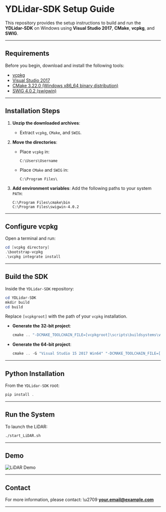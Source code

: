 # YDLidar-SDK Setup Guide

This repository provides the setup instructions to build and run the **YDLidar-SDK** on Windows using **Visual Studio 2017**, **CMake**, **vcpkg**, and **SWIG**.

---

## Requirements

Before you begin, download and install the following tools:

* [vcpkg](https://github.com/Microsoft/vcpkg)
* [Visual Studio 2017](https://visualstudio.microsoft.com/it/vs/older-downloads/)
* [CMake 3.22.0 (Windows x86_64 binary distribution)](https://cmake.org/download/)
* [SWIG 4.0.2 (swigwin)](http://www.swig.org/download.html)

---

## Installation Steps

1. **Unzip the downloaded archives**:

   * Extract `vcpkg`, `CMake`, and `SWIG`.

2. **Move the directories**:

   * Place `vcpkg` in:

     ```
     C:\Users\Username
     ```
   * Place `CMake` and `SWIG` in:

     ```
     C:\Program Files\
     ```

3. **Add environment variables**:
   Add the following paths to your system `PATH`:

   ```
   C:\Program Files\cmake\bin
   C:\Program Files\swigwin-4.0.2
   ```

---

## Configure vcpkg

Open a terminal and run:

```powershell
cd [vcpkg directory]
.\bootstrap-vcpkg
.\vcpkg integrate install
```

---

## Build the SDK

Inside the `YDLidar-SDK` repository:

```powershell
cd YDLidar-SDK
mkdir build
cd build
```

Replace `[vcpkgroot]` with the path of your `vcpkg` installation.

* **Generate the 32-bit project**:

  ```powershell
  cmake .. "-DCMAKE_TOOLCHAIN_FILE=[vcpkgroot]\scripts\buildsystems\vcpkg.cmake"
  ```

* **Generate the 64-bit project**:

  ```powershell
  cmake .. -G "Visual Studio 15 2017 Win64" "-DCMAKE_TOOLCHAIN_FILE=[vcpkgroot]\scripts\buildsystems\vcpkg.cmake"
  ```

---

## Python Installation

From the `YDLidar-SDK` root:

```powershell
pip install .
```

---

## Run the System

To launch the LiDAR:

```bash
./start_LiDAR.sh
```

---

## Demo

![LiDAR Demo](./docs/lidar_demo.gif)

---

## Contact 

For more information, please contact:
\u2709 **[your.email@example.com](mailto:your.email@example.com)**

---
